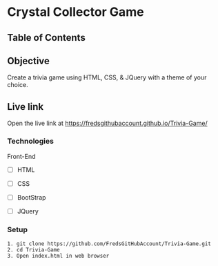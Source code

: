 # Crystal Collector Game

## Table of Contents 

## Objective 

Create a trivia game using HTML, CSS, & JQuery with a theme of your choice.  

## Live link
Open the live link at https://fredsgithubaccount.github.io/Trivia-Game/

### Technologies
Front-End
- [ ] HTML
- [ ] CSS
- [ ] BootStrap
- [ ] JQuery


### Setup 
```
1. git clone https://github.com/FredsGitHubAccount/Trivia-Game.git
2. cd Trivia-Game
3. Open index.html in web browser

```
